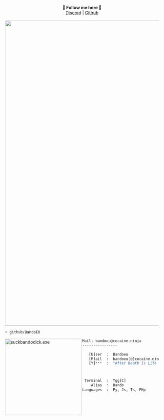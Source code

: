<p align="center">
  <b>🎨 Follow me here 🎨</b><br>  
  <a href="https://discordlookup.com/user/1013677257572753428">Discord</a> |
  <a href="https://github.com/BandoEU">Github</a><br><br>
  <img src="https://i.ibb.co/L8s1j2g/718809c335de70a85563746323ed4892.gif" width="1000">
  </p>

```bash
> github/BandoEU
```

<img src="https://i.ibb.co/qsYM8tS/095af2795b255600992ce58e708601ad.jpg" align="left" alt="suckbandodick.exe" width="250" height="250">

```py
Mail: bandoeu@cocaine.ninja
----------------

   [U]ser  :  Bandoeu
   [M]ail  :  bandoeu[@]cocaine.ninja
   [Y]***  :  "After Death Is Life Forever"



 Terminal  :  Ygg[C]
    Alias  :  Bando
Languages  :  Py, Js, Ts, PHp
```
